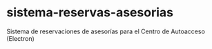 # sistema-reservas-asesorias
Sistema de reservaciones de asesorías para el Centro de Autoacceso (Electron)
